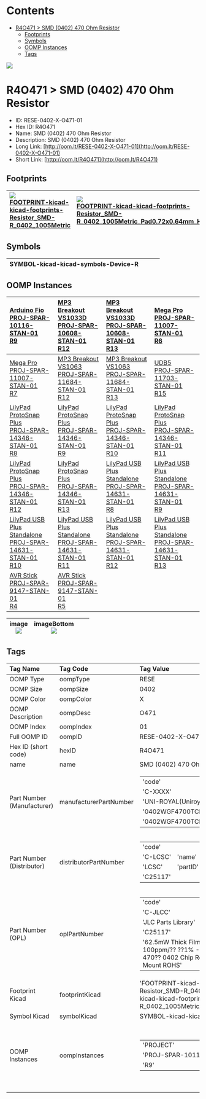 



Contents
========

* [R4O471 > SMD (0402) 470 Ohm Resistor](#r4o471--smd-0402-470-ohm-resistor)
	* [Footprints](#footprints)
	* [Symbols](#symbols)
	* [OOMP Instances](#oomp-instances)
	* [Tags](#tags)
  
![][im]
# R4O471 > SMD (0402) 470 Ohm Resistor

- ID: RESE-0402-X-O471-01
- Hex ID: R4O471
- Name: SMD (0402) 470 Ohm Resistor
- Description: SMD (0402) 470 Ohm Resistor
- Long Link: [http://oom.lt/RESE-0402-X-O471-01](http://oom.lt/RESE-0402-X-O471-01)
- Short Link: [http://oom.lt/R4O471](http://oom.lt/R4O471)

## Footprints
  

|[![](https://raw.githubusercontent.com/oomlout/oomlout_OOMP_eda_V2/FOOTPRINT/kicad/kicad-footprints/Resistor_SMD/R_0402_1005Metric/main/image_140.png)<br>FOOTPRINT-kicad-kicad-footprints-Resistor_SMD-R_0402_1005Metric](https://github.com/oomlout/oomlout_OOMP_eda_V2/FOOTPRINT/kicad/kicad-footprints/Resistor_SMD/R_0402_1005Metric/tree/main/)|[![](https://raw.githubusercontent.com/oomlout/oomlout_OOMP_eda_V2/FOOTPRINT/kicad/kicad-footprints/Resistor_SMD/R_0402_1005Metric_Pad0.72x0.64mm_HandSolder/main/image_140.png)<br>FOOTPRINT-kicad-kicad-footprints-Resistor_SMD-R_0402_1005Metric_Pad0.72x0.64mm_HandSolder](https://github.com/oomlout/oomlout_OOMP_eda_V2/FOOTPRINT/kicad/kicad-footprints/Resistor_SMD/R_0402_1005Metric_Pad0.72x0.64mm_HandSolder/tree/main/)|||
| :--- | :--- | :--- | :--- |

## Symbols
  

|![]()<br>SYMBOL-kicad-kicad-symbols-Device-R||||
| :--- | :--- | :--- | :--- |

## OOMP Instances
  

|[Arduino Fio<br>PROJ-SPAR-10116-STAN-01<br>R9](https://github.com/oomlout/oomlout_OOMP_projects_V2/PROJ/SPAR/10116/STAN/01/tree/main/)|[MP3 Breakout VS1033D<br>PROJ-SPAR-10608-STAN-01<br>R12](https://github.com/oomlout/oomlout_OOMP_projects_V2/PROJ/SPAR/10608/STAN/01/tree/main/)|[MP3 Breakout VS1033D<br>PROJ-SPAR-10608-STAN-01<br>R13](https://github.com/oomlout/oomlout_OOMP_projects_V2/PROJ/SPAR/10608/STAN/01/tree/main/)|[Mega Pro<br>PROJ-SPAR-11007-STAN-01<br>R6](https://github.com/oomlout/oomlout_OOMP_projects_V2/PROJ/SPAR/11007/STAN/01/tree/main/)|
| :--- | :--- | :--- | :--- |
|[Mega Pro<br>PROJ-SPAR-11007-STAN-01<br>R7](https://github.com/oomlout/oomlout_OOMP_projects_V2/PROJ/SPAR/11007/STAN/01/tree/main/)|[MP3 Breakout VS1063<br>PROJ-SPAR-11684-STAN-01<br>R12](https://github.com/oomlout/oomlout_OOMP_projects_V2/PROJ/SPAR/11684/STAN/01/tree/main/)|[MP3 Breakout VS1063<br>PROJ-SPAR-11684-STAN-01<br>R13](https://github.com/oomlout/oomlout_OOMP_projects_V2/PROJ/SPAR/11684/STAN/01/tree/main/)|[UDB5<br>PROJ-SPAR-11703-STAN-01<br>R15](https://github.com/oomlout/oomlout_OOMP_projects_V2/PROJ/SPAR/11703/STAN/01/tree/main/)|
|[LilyPad ProtoSnap Plus<br>PROJ-SPAR-14346-STAN-01<br>R8](https://github.com/oomlout/oomlout_OOMP_projects_V2/PROJ/SPAR/14346/STAN/01/tree/main/)|[LilyPad ProtoSnap Plus<br>PROJ-SPAR-14346-STAN-01<br>R9](https://github.com/oomlout/oomlout_OOMP_projects_V2/PROJ/SPAR/14346/STAN/01/tree/main/)|[LilyPad ProtoSnap Plus<br>PROJ-SPAR-14346-STAN-01<br>R10](https://github.com/oomlout/oomlout_OOMP_projects_V2/PROJ/SPAR/14346/STAN/01/tree/main/)|[LilyPad ProtoSnap Plus<br>PROJ-SPAR-14346-STAN-01<br>R11](https://github.com/oomlout/oomlout_OOMP_projects_V2/PROJ/SPAR/14346/STAN/01/tree/main/)|
|[LilyPad ProtoSnap Plus<br>PROJ-SPAR-14346-STAN-01<br>R12](https://github.com/oomlout/oomlout_OOMP_projects_V2/PROJ/SPAR/14346/STAN/01/tree/main/)|[LilyPad ProtoSnap Plus<br>PROJ-SPAR-14346-STAN-01<br>R13](https://github.com/oomlout/oomlout_OOMP_projects_V2/PROJ/SPAR/14346/STAN/01/tree/main/)|[LilyPad USB Plus Standalone<br>PROJ-SPAR-14631-STAN-01<br>R8](https://github.com/oomlout/oomlout_OOMP_projects_V2/PROJ/SPAR/14631/STAN/01/tree/main/)|[LilyPad USB Plus Standalone<br>PROJ-SPAR-14631-STAN-01<br>R9](https://github.com/oomlout/oomlout_OOMP_projects_V2/PROJ/SPAR/14631/STAN/01/tree/main/)|
|[LilyPad USB Plus Standalone<br>PROJ-SPAR-14631-STAN-01<br>R10](https://github.com/oomlout/oomlout_OOMP_projects_V2/PROJ/SPAR/14631/STAN/01/tree/main/)|[LilyPad USB Plus Standalone<br>PROJ-SPAR-14631-STAN-01<br>R11](https://github.com/oomlout/oomlout_OOMP_projects_V2/PROJ/SPAR/14631/STAN/01/tree/main/)|[LilyPad USB Plus Standalone<br>PROJ-SPAR-14631-STAN-01<br>R12](https://github.com/oomlout/oomlout_OOMP_projects_V2/PROJ/SPAR/14631/STAN/01/tree/main/)|[LilyPad USB Plus Standalone<br>PROJ-SPAR-14631-STAN-01<br>R13](https://github.com/oomlout/oomlout_OOMP_projects_V2/PROJ/SPAR/14631/STAN/01/tree/main/)|
|[AVR Stick<br>PROJ-SPAR-9147-STAN-01<br>R4](https://github.com/oomlout/oomlout_OOMP_projects_V2/PROJ/SPAR/9147/STAN/01/tree/main/)|[AVR Stick<br>PROJ-SPAR-9147-STAN-01<br>R5](https://github.com/oomlout/oomlout_OOMP_projects_V2/PROJ/SPAR/9147/STAN/01/tree/main/)|||
  

|image<br>[![](https://raw.githubusercontent.com/oomlout/oomlout_OOMP_parts_V2/RESE/0402/X/O471/01/main/image_140.jpg)](https://github.com/oomlout/oomlout_OOMP_parts_V2/RESE/0402/X/O471/01/tree/main/image.jpg)|imageBottom<br>[![](https://raw.githubusercontent.com/oomlout/oomlout_OOMP_parts_V2/RESE/0402/X/O471/01/main/image_BOTTOM_140.jpg)](https://github.com/oomlout/oomlout_OOMP_parts_V2/RESE/0402/X/O471/01/tree/main/image_BOTTOM.jpg)|||
| :---: | :---: | :---: | :---: |

## Tags
  

|Tag Name|Tag Code|Tag Value|
| :--- | :--- | :--- |
|OOMP Type|oompType|RESE|
|OOMP Size|oompSize|0402|
|OOMP Color|oompColor|X|
|OOMP Description|oompDesc|O471|
|OOMP Index|oompIndex|01|
|Full OOMP ID|oompID|RESE-0402-X-O471-01|
|Hex ID (short code)|hexID|R4O471|
|name|name|SMD (0402) 470 Ohm Resistor|
|Part Number (Manufacturer)|manufacturerPartNumber|<table><tr><td>'code'</td></tr><tr><td> 'C-XXXX'</td><td> 'name'</td></tr><tr><td> 'UNI-ROYAL(Uniroyal Elec)'</td><td> 'partID'</td></tr><tr><td> '0402WGF4700TCE'</td><td> 'partName'</td></tr><tr><td> '0402WGF4700TCE'</td></tr></table>|
|Part Number (Distributor)|distributorPartNumber|<table><tr><td>'code'</td></tr><tr><td> 'C-LCSC'</td><td> 'name'</td></tr><tr><td> 'LCSC'</td><td> 'partID'</td></tr><tr><td> 'C25117'</td></tr></table>|
|Part Number (OPL)|oplPartNumber|<table><tr><td>'code'</td></tr><tr><td> 'C-JLCC'</td><td> 'name'</td></tr><tr><td> 'JLC Parts Library'</td><td> 'partID'</td></tr><tr><td> 'C25117'</td><td> 'partName'</td></tr><tr><td> '62.5mW Thick Film Resistors 50V ??100ppm/?? ??1% -55??~+155?? 470?? 0402  Chip Resistor - Surface Mount ROHS'</td></tr></table>|
|Footprint Kicad|footprintKicad|'FOOTPRINT-kicad-kicad-footprints-Resistor_SMD-R_0402_1005Metric', 'FOOTPRINT-kicad-kicad-footprints-Resistor_SMD-R_0402_1005Metric_Pad0.72x0.64mm_HandSolder'|
|Symbol Kicad|symbolKicad|SYMBOL-kicad-kicad-symbols-Device-R|
|OOMP Instances|oompInstances|<table><tr><td>'PROJECT'</td></tr><tr><td> 'PROJ-SPAR-10116-STAN-01'</td><td> 'ID'</td></tr><tr><td> 'R9'</td></tr></table></td><td> <table><tr><td>'PROJECT'</td></tr><tr><td> 'PROJ-SPAR-10608-STAN-01'</td><td> 'ID'</td></tr><tr><td> 'R12'</td></tr></table></td><td> <table><tr><td>'PROJECT'</td></tr><tr><td> 'PROJ-SPAR-10608-STAN-01'</td><td> 'ID'</td></tr><tr><td> 'R13'</td></tr></table></td><td> <table><tr><td>'PROJECT'</td></tr><tr><td> 'PROJ-SPAR-11007-STAN-01'</td><td> 'ID'</td></tr><tr><td> 'R6'</td></tr></table></td><td> <table><tr><td>'PROJECT'</td></tr><tr><td> 'PROJ-SPAR-11007-STAN-01'</td><td> 'ID'</td></tr><tr><td> 'R7'</td></tr></table></td><td> <table><tr><td>'PROJECT'</td></tr><tr><td> 'PROJ-SPAR-11684-STAN-01'</td><td> 'ID'</td></tr><tr><td> 'R12'</td></tr></table></td><td> <table><tr><td>'PROJECT'</td></tr><tr><td> 'PROJ-SPAR-11684-STAN-01'</td><td> 'ID'</td></tr><tr><td> 'R13'</td></tr></table></td><td> <table><tr><td>'PROJECT'</td></tr><tr><td> 'PROJ-SPAR-11703-STAN-01'</td><td> 'ID'</td></tr><tr><td> 'R15'</td></tr></table></td><td> <table><tr><td>'PROJECT'</td></tr><tr><td> 'PROJ-SPAR-14346-STAN-01'</td><td> 'ID'</td></tr><tr><td> 'R8'</td></tr></table></td><td> <table><tr><td>'PROJECT'</td></tr><tr><td> 'PROJ-SPAR-14346-STAN-01'</td><td> 'ID'</td></tr><tr><td> 'R9'</td></tr></table></td><td> <table><tr><td>'PROJECT'</td></tr><tr><td> 'PROJ-SPAR-14346-STAN-01'</td><td> 'ID'</td></tr><tr><td> 'R10'</td></tr></table></td><td> <table><tr><td>'PROJECT'</td></tr><tr><td> 'PROJ-SPAR-14346-STAN-01'</td><td> 'ID'</td></tr><tr><td> 'R11'</td></tr></table></td><td> <table><tr><td>'PROJECT'</td></tr><tr><td> 'PROJ-SPAR-14346-STAN-01'</td><td> 'ID'</td></tr><tr><td> 'R12'</td></tr></table></td><td> <table><tr><td>'PROJECT'</td></tr><tr><td> 'PROJ-SPAR-14346-STAN-01'</td><td> 'ID'</td></tr><tr><td> 'R13'</td></tr></table></td><td> <table><tr><td>'PROJECT'</td></tr><tr><td> 'PROJ-SPAR-14631-STAN-01'</td><td> 'ID'</td></tr><tr><td> 'R8'</td></tr></table></td><td> <table><tr><td>'PROJECT'</td></tr><tr><td> 'PROJ-SPAR-14631-STAN-01'</td><td> 'ID'</td></tr><tr><td> 'R9'</td></tr></table></td><td> <table><tr><td>'PROJECT'</td></tr><tr><td> 'PROJ-SPAR-14631-STAN-01'</td><td> 'ID'</td></tr><tr><td> 'R10'</td></tr></table></td><td> <table><tr><td>'PROJECT'</td></tr><tr><td> 'PROJ-SPAR-14631-STAN-01'</td><td> 'ID'</td></tr><tr><td> 'R11'</td></tr></table></td><td> <table><tr><td>'PROJECT'</td></tr><tr><td> 'PROJ-SPAR-14631-STAN-01'</td><td> 'ID'</td></tr><tr><td> 'R12'</td></tr></table></td><td> <table><tr><td>'PROJECT'</td></tr><tr><td> 'PROJ-SPAR-14631-STAN-01'</td><td> 'ID'</td></tr><tr><td> 'R13'</td></tr></table></td><td> <table><tr><td>'PROJECT'</td></tr><tr><td> 'PROJ-SPAR-9147-STAN-01'</td><td> 'ID'</td></tr><tr><td> 'R4'</td></tr></table></td><td> <table><tr><td>'PROJECT'</td></tr><tr><td> 'PROJ-SPAR-9147-STAN-01'</td><td> 'ID'</td></tr><tr><td> 'R5'</td></tr></table>|
||||



[im]: image_450.jpg
